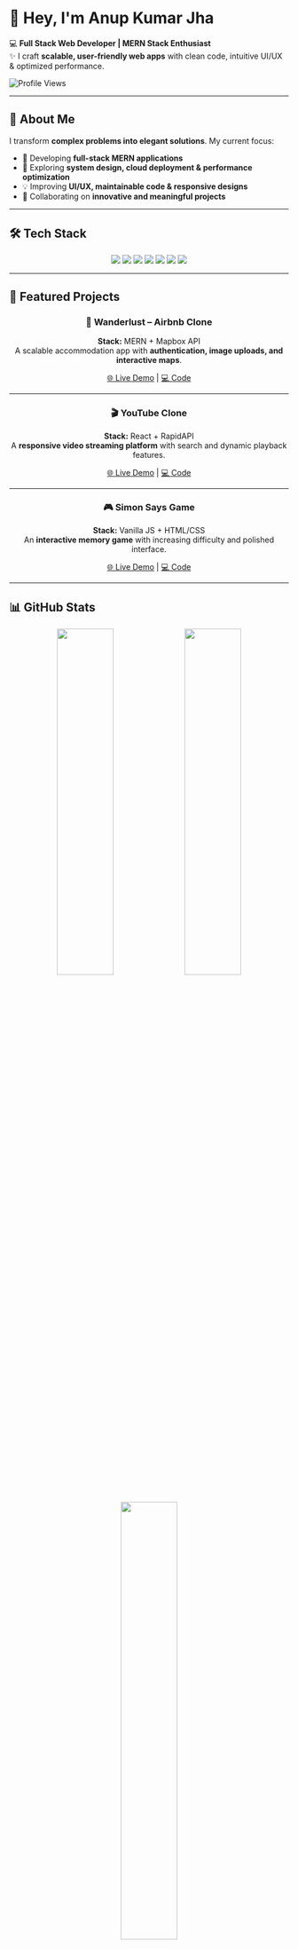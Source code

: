 # 👋 Hey, I'm Anup Kumar Jha  

💻 **Full Stack Web Developer | MERN Stack Enthusiast**  
✨ I craft **scalable, user-friendly web apps** with clean code, intuitive UI/UX & optimized performance.  

![Profile Views](https://komarev.com/ghpvc/?username=anup-jha26&color=blue)  

---

## 🚀 About Me
I transform **complex problems into elegant solutions**. My current focus:

- 🔭 Developing **full-stack MERN applications**  
- 🌱 Exploring **system design, cloud deployment & performance optimization**  
- 💡 Improving **UI/UX, maintainable code & responsive designs**  
- 🤝 Collaborating on **innovative and meaningful projects**  

---

## 🛠 Tech Stack

<p align="center">
  <!-- Frontend -->
  <img src="https://img.shields.io/badge/React-61DAFB?style=for-the-badge&logo=react&logoColor=white" /> 
  <img src="https://img.shields.io/badge/TailwindCSS-38B2AC?style=for-the-badge&logo=tailwind-css&logoColor=white" />
  
  <!-- Backend -->
  <img src="https://img.shields.io/badge/Node.js-339933?style=for-the-badge&logo=node.js&logoColor=white" /> 
  <img src="https://img.shields.io/badge/Express.js-000000?style=for-the-badge&logo=express&logoColor=white" />
  
  <!-- Database -->
  <img src="https://img.shields.io/badge/MongoDB-47A248?style=for-the-badge&logo=mongodb&logoColor=white" /> 
  
  <!-- Languages -->
  <img src="https://img.shields.io/badge/JavaScript-F7DF1E?style=for-the-badge&logo=javascript&logoColor=black" /> 
  <img src="https://img.shields.io/badge/TypeScript-3178C6?style=for-the-badge&logo=typescript&logoColor=white" />
</p>

---

## 🌟 Featured Projects

<div align="center">

### 🏡 Wanderlust – Airbnb Clone
**Stack:** MERN + Mapbox API  
A scalable accommodation app with **authentication, image uploads, and interactive maps**.  

[🌐 Live Demo](https://wanderlust-5w8k.onrender.com/listings) | [💻 Code](https://github.com/anup-jha26/Wanderlust)

---

### 🎬 YouTube Clone
**Stack:** React + RapidAPI  
A **responsive video streaming platform** with search and dynamic playback features.  

[🌐 Live Demo](https://youtube-clone26.netlify.app/) | [💻 Code](https://github.com/anup-jha26/youtube-clone)

---

### 🎮 Simon Says Game
**Stack:** Vanilla JS + HTML/CSS  
An **interactive memory game** with increasing difficulty and polished interface.  

[🌐 Live Demo](https://simon-says-game26.netlify.app/) | [💻 Code](https://github.com/anup-jha26/simon-game)

</div>

---

## 📊 GitHub Stats

<p align="center">
  <img src="https://github-readme-stats.vercel.app/api?username=anup-jha26&show_icons=true&theme=tokyonight" height= "40%" width="45%" />
  <img src="https://github-readme-streak-stats.herokuapp.com/?user=anup-jha26&theme=tokyonight" height= "40%" width="45%" />
</p>

<p align="center">
  <img src="https://github-readme-stats.vercel.app/api/top-langs/?username=anup-jha26&layout=compact&theme=tokyonight" width="45%" />
</p>

---

## 📫 Let's Connect

<p align="center">
  🌐 <a href="https://anup-portfolio26.netlify.app/">Portfolio</a> | 💼 <a href="https://www.linkedin.com/in/anupjha26">LinkedIn</a> | 💻 <a href="https://github.com/anup-jha26">GitHub</a> | 📧 aniljha1076@gmail.com
</p>
